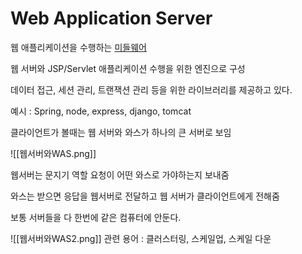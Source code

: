 # Web Application Server
웹  애플리케이션을 수행하는 [미들웨어](Middleware)

웹 서버와 JSP/Servlet 애플리케이션 수행을 위한 엔진으로 구성

데이터 접근, 세션 관리, 트랜잭션 관리 등을 위한 라이브러리를 제공하고 있다.

예시 : Spring, node, express, django, tomcat

클라이언트가 볼때는 웹 서버와 와스가 하나의 큰 서버로 보임

![[웹서버와WAS.png]]

웹서버는 문지기 역할 요청이 어떤 와스로 가야하는지 보내줌

와스는 받으면 응답을 웹서버로 전달하고 웹 서버가 클라이언트에게 전해줌

보통 서버들을 다 한번에 같은 컴퓨터에 안둔다.

![[웹서버와WAS2.png]]
관련 용어 : 클러스터링, 스케일업, 스케일 다운